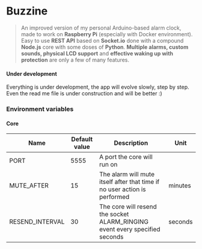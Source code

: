 # Buzzine

> An improved version of my personal Arduino-based alarm clock, made to work on **Raspberry Pi** (especially with Docker environment). Easy to use **REST API** based on **Socket.io** done with a compound **Node.js** core with some doses of **Python**.
> **Multiple alarms, custom sounds, physical LCD support** and **effective waking up with protection** are only a few of many features.

#### Under development

Everything is under development, the app will evolve slowly, step by step. Even the read me file is under construction and will be better :)

### Environment variables

#### Core

| Name            | Default value | Description                                                                 | Unit    |
| --------------- | ------------- | --------------------------------------------------------------------------- | ------- |
| PORT            | 5555          | A port the core will run on                                                 |         |
| MUTE_AFTER      | 15            | The alarm will mute itself after that time if no user action is performed   | minutes |
| RESEND_INTERVAL | 30            | The core will resend the socket ALARM_RINGING event every specified seconds | seconds |
